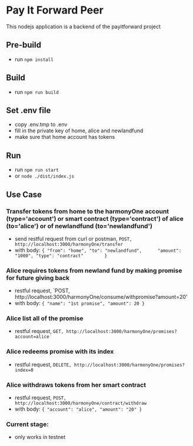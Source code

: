 ﻿# Pay It Forward Peer

This nodejs application is a backend of the payitforward project

## Pre-build
- run `npm install`

## Build
- run `npm run build`

## Set .env file
- copy .env.tmp to .env
- fill in the private key of home, alice and newlandfund
- make sure that home account has tokens

## Run
- run `npm run start`
- or `node ./dist/index.js`

## Use Case
###  Transfer tokens from home to the harmonyOne account (type='account') or smart contract (type='contract') of alice (to='alice') or of newlandfund (to='newlandfund')
- send restful request from curl or postman, `POST, http://localhost:3000/harmonyOne/transfer`
- with body: 
`{
    "from": "home",
    "to": "newlandfund",     
    "amount": "1000",
    "type": "contract"       
}`

### Alice requires tokens from newland fund by making promise for future giving back
- restful request, `POST, http://localhost:3000/harmonyOne/consume/withpromise?amount=20'
- with body:
`{
    "name": "1st promise",
    "amount": 20
}`

### Alice list all of the promise
- restful request, `GET, http://localhost:3000/harmonyOne/promises?account=alice`

### Alice redeems promise with its index
- restful request, `DELETE, http://localhost:3000/harmonyOne/promises?index=0`

### Alice withdraws tokens from her smart contract
- restful request, `POST, http://localhost:3000/harmonyOne/contract/withdraw`
- with body: 
`{
    "account": "alice",
    "amount": "20"
}`

### Current stage:
- only works in testnet
